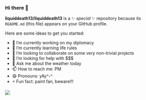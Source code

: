 ### Hi there 👋

**liquiddeath13/liquiddeath13** is a ✨ _special_ ✨ repository because its `README.md` (this file) appears on your GitHub profile.

Here are some ideas to get you started:

- 🔭 I’m currently working on my diplomacy
- 🌱 I’m currently learning life rules
- 👯 I’m looking to collaborate on some very non-trivial projects
- 🤔 I’m looking for help with $$$
- 💬 Ask me about the weather today
- 📫 How to reach me: PM
- 😄 Pronouns: yAy^-^
- ⚡ Fun fact: paint fan, beware!!!

![](https://github-readme-stats.vercel.app/api?username=liquiddeath13&show_icons=true&theme=radical)
